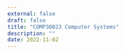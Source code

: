 ```yaml
---
external: false
draft: false
title: "COMP30023 Computer Systems"
description: ""
date: 2022-11-02
---
```

